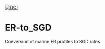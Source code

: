 [![DOI](https://zenodo.org/badge/DOI/10.5281/zenodo.4015701.svg)](https://doi.org/10.5281/zenodo.4015701)


# ER-to_SGD
Conversion of marine ER profiles to SGD rates
